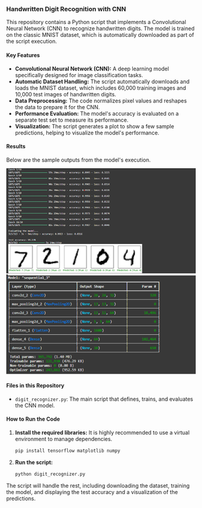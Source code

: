### Handwritten Digit Recognition with CNN

This repository contains a Python script that implements a Convolutional Neural Network (CNN) to recognize handwritten digits. The model is trained on the classic MNIST dataset, which is automatically downloaded as part of the script execution.

#### Key Features

- **Convolutional Neural Network (CNN):** A deep learning model specifically designed for image classification tasks.
- **Automatic Dataset Handling:** The script automatically downloads and loads the MNIST dataset, which includes 60,000 training images and 10,000 test images of handwritten digits.
- **Data Preprocessing:** The code normalizes pixel values and reshapes the data to prepare it for the CNN.
- **Performance Evaluation:** The model's accuracy is evaluated on a separate test set to measure its performance.
- **Visualization:** The script generates a plot to show a few sample predictions, helping to visualize the model's performance.

#### Results

Below are the sample outputs from the model's execution.

![Sample Predictions](Output1.png)
![Model Summary](Output2.png)

#### Files in this Repository

- `digit_recognizer.py`: The main script that defines, trains, and evaluates the CNN model.

#### How to Run the Code

1.  **Install the required libraries:**
    It is highly recommended to use a virtual environment to manage dependencies.
    ```bash
    pip install tensorflow matplotlib numpy
    ```

2.  **Run the script:**
    ```bash
    python digit_recognizer.py
    ```

The script will handle the rest, including downloading the dataset, training the model, and displaying the test accuracy and a visualization of the predictions.
